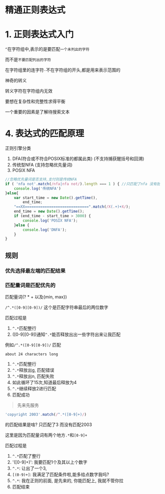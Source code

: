 # 精通正则表达式

# 1. 正则表达式入门

`^`在字符组中,表示的是要匹配`一个未列出的字符`

而不是`不要匹配列出的字符`

在字符组里的连字符`-`不在字符组的开头,都是用来表示范围的

神奇的转义

转义字符在字符组内无效

要想在复杂性和完整性求得平衡

一个重要的因素是了解待搜索文本

# 4. 表达式的匹配原理

正则引擎分类

1. DFA(符合或不符合POSIX标准的都属此类) (不支持捕获醒括号和回溯)
2. 传统型NFA (支持忽略优先量词)
3. POSIX NFA

```javascript
//忽略优先量词是否支持,支付则是传统NFA
if ( 'nfa not'.match(/nfa|nfa not/).length === 1 ) { //只匹配了nfa 没有批核nfa not
    console.log('传统NFA')
}else{
    var start_time = new Date().getTime(),
        end_time;
    "==XX=============================".match(/X(.+)+X/);
    end_time = new Date().getTime();
    if (end_time - start_time > 3000) {
        console.log('POSIX NFA');
    }else {
        console.log('DNFA');
    }
}
```

## 规则

### 优先选择最左端的匹配结果

### 匹配量词是匹配优先的

匹配量词(? * + 以及{min, max})

`/^.*([0-9][0-9])/` 这个是匹配字符串最后的两位数字

匹配过程是

1. `^.*`匹配整行
2. ([0-9][0-9])通知`^.*`能否释放出出一些字符出来让我匹配

例如`/^.*([0-9][0-9])/` 匹配

`about 24 characters long`

1. `^.*`匹配整行
2. `^.*`释放出g, 匹配错误
3. `^.*`释放出n, 匹配失败
4. 如此循环了15次,知道最后释放为4
5. `^.*`继续释放2进行匹配
6. 匹配成功


> 先来先服务

```javascript
'copyright 2003'.match(/^.*([0-9]+)/)
```

的匹配结果是啥? 只匹配了3 而没有匹配2003

这里是因为匹配量词有两个地方`.*`和`[0-9]+`

匹配过程是

1. `^.*`匹配了整行
2. '([0-9]+)': 我要匹配1个及其以上个数字
3. `^.*`: 让出了一个3, 
4. `[(0-9)+]`: 我满足了匹配条件啦,能多给点数字我吗?
5. `^.*`: 我在正则的前面, 是先来的, 你能匹配上, 我就不管你拉
6. 匹配结束
                                                                                                                                                                                             